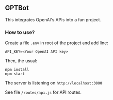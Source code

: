 ## GPTBot

This integrates OpenAI's APIs into a fun project.

### How to use?
Create a file `.env` in root of the project and add line:

`API_KEY=<Your OpenAI API key>`

Then, the usual:
```
npm install
npm start
```

The server is listening on `http://localhost:3000`

See file `/routes/api.js` for API routes.


